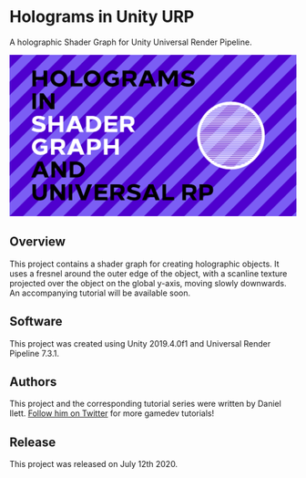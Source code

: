 # Holograms in Unity URP

A holographic Shader Graph for Unity Universal Render Pipeline.

![Hologram Banner](banner.jpg)

## Overview

This project contains a shader graph for creating holographic objects. It uses a fresnel around the outer edge of the object, with a scanline texture projected over the object on the global y-axis, moving slowly downwards. An accompanying tutorial will be available soon.

## Software

This project was created using Unity 2019.4.0f1 and Universal Render Pipeline 7.3.1.

## Authors

This project and the corresponding tutorial series were written by Daniel Ilett. [Follow him on Twitter](https://twitter.com/daniel_ilett) for more gamedev tutorials!

## Release

This project was released on July 12th 2020.

